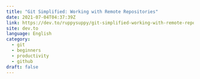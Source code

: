 ```yaml
---
title: "Git Simplified: Working with Remote Repositories"
date: 2021-07-04T04:37:39Z
link: https://dev.to/ruppysuppy/git-simplified-working-with-remote-repositories-106f?utm_medium=RSS&utm_source=news.12bit.vn
site: dev.to
language: English
category:
  - git
  - beginners
  - productivity
  - github
draft: false
---
```

